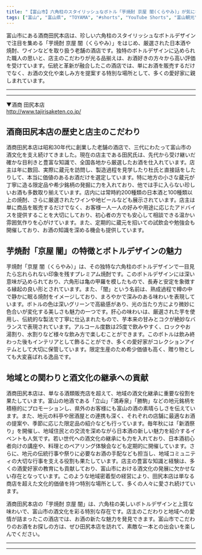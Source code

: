 ```yaml
---
title: "【富山市】六角柱のスタイリッシュなボトル「芋焼酎 京屋 闇(くらやみ)」が気になる素敵な酒屋さん｜酒商 田尻本店"
tags: ["富山", "富山県", "TOYAMA", "#shorts", "YouTube Shorts", "富山観光", "富山旅行", "北陸観光", "富山市", "富山市観光", "富山駅", "富山県の観光スポット", "富山県でおすすめの場所", "富山県の見どころ"]
---
```


富山市にある酒商田尻本店は、珍しい六角柱のスタイリッシュなボトルデザインで注目を集める「芋焼酎 京屋 闇（くらやみ）」をはじめ、厳選された日本酒や焼酎、ワインなどを取り扱う老舗の酒店です。独特のボトルデザインに込められた職人の思いと、店主のこだわりが光る品揃えは、お酒好きの方々から高い評価を受けています。伝統と革新が融合したこの酒店では、単にお酒を販売するだけでなく、お酒の文化や楽しみ方を提案する特別な場所として、多くの愛好家に親しまれています。

---

<!-- 🎥 YouTube動画埋め込み -->
<!-- No YouTube URL provided -->

---

▼酒商 田尻本店<br />
http://www.tajirisaketen.co.jp/

## 酒商田尻本店の歴史と店主のこだわり

酒商田尻本店は昭和30年代に創業した老舗の酒店で、三代にわたって富山市の酒文化を支え続けてきました。現在の店主である田尻氏は、先代から受け継いだ確かな目利きと豊富な知識で、全国各地から厳選したお酒を仕入れています。店主は年に数回、実際に蔵元を訪問し、製造過程を見学したり杜氏と直接話をしたりして、本当に価値のあるお酒だけを選定しています。特に地方の小さな蔵元が丁寧に造る限定品や希少銘柄の発掘に力を入れており、他では手に入らない珍しいお酒も多数取り揃えています。店内には常時約200種類の日本酒と100種類以上の焼酎、さらに厳選されたワインや地ビールなども展示されています。店主は単に商品を販売するだけでなく、お客様一人一人の好みや用途に応じたアドバイスを提供することを大切にしており、初心者の方でも安心して相談できる温かい雰囲気作りを心がけています。また、定期的に蔵元を招いての試飲会や勉強会も開催しており、お酒の知識を深める機会も提供しています。

## 芋焼酎「京屋 闇」の特徴とボトルデザインの魅力

芋焼酎「京屋 闇（くらやみ）」は、その独特な六角柱のボトルデザインで一目見たら忘れられない印象を残すプレミアム焼酎です。このボトルデザインには深い意味が込められており、六角形は亀の甲羅を模したもので、長寿と安定を象徴する縁起の良い形とされています。また、「闇」という名前は、熟成過程で樽の中で静かに眠る焼酎をイメージしており、まろやかで深みのある味わいを表現しています。ボトルの色は深いグリーンで高級感があり、光の当たり方により微妙に色合いが変化する美しさも魅力の一つです。肝心の味わいは、厳選された芋を使用し、伝統的な製法で丁寧に仕込まれたもので、芋本来の甘みとコクが絶妙なバランスで表現されています。アルコール度数は25度で飲みやすく、ロックやお湯割り、水割りなど様々な飲み方で楽しむことができます。このボトルは飲み終わった後もインテリアとして飾ることができ、多くの愛好家がコレクションアイテムとして大切に保管しています。限定生産のため希少価値も高く、贈り物としても大変喜ばれる逸品です。

## 地域との関わりと酒文化の継承への貢献

酒商田尻本店は、単なる酒類販売店を超えて、地域の酒文化継承に重要な役割を果たしています。富山の地酒である「立山」「満寿泉」「勝駒」などの地元銘柄を積極的にプロモーションし、県外のお客様にも富山の酒の素晴らしさを伝えています。また、地元の料亭や居酒屋との連携も深く、それぞれの店舗に最適なお酒の提案や、季節に応じた限定品の紹介なども行っています。毎年秋には「新酒祭り」を開催し、地域住民との交流を深めながら日本酒の新しい魅力を紹介するイベントも人気です。若い世代への酒文化の継承にも力を入れており、日本酒初心者向けの講座や、料理とのペアリング体験会なども定期的に開催しています。さらに、地元の伝統行事や祭りに必要なお酒の手配なども担当し、地域コミュニティの大切な行事を支える役割も果たしています。店主の豊富な知識と経験は、多くの酒愛好家の教育にも貢献しており、富山市における酒文化の発展に欠かせない存在となっています。このような地域密着型の経営により、田尻本店は単なる商店を超えた文化的価値を持つ特別な場所として、多くの人々に愛され続けています。

酒商田尻本店の「芋焼酎 京屋 闇」は、六角柱の美しいボトルデザインと上質な味わいで、富山市の酒文化を彩る特別な存在です。店主のこだわりと地域への愛情が詰まったこの酒店では、お酒の新たな魅力を発見できます。富山市でこだわりのお酒をお探しの方は、ぜひ田尻本店を訪れて、素敵な一本との出会いを楽しんでください。

---

<!-- 🗺 Googleマップ（自動表示: page.tsxで地域名から自動生成） -->

<!-- 📍 宿泊リンク（自動表示: page.tsxで地域別リンクを自動生成）
     - タイトルから地域名を抽出
     - JTB / 楽天トラベル / じゃらん / 一休.com 対応
     - 環境変数でプロバイダー切替可能
-->

<!-- 📚 関連記事（自動表示: page.tsxで同カテゴリから2件自動選択） -->

<!-- 🏷️ タグ（自動表示: page.tsxで記事最下部に自動配置） -->

---

<!--
【記事文字数ルール】
- 基本文字数: 最低1000文字以上
- 推奨文字数: 1000〜1500文字（スマホ読みやすさ最優先）
- 上限なし: 情報量的に必要な場合は1500文字や2000文字を超えても良い
- 判断基準: 読者にとって価値ある情報を過不足なく提供できる文字数

【記事構成の最終形】
1. タイトル・動画・本文
2. まとめ
3. Googleマップ（見出しなし、マップのみ自動表示）
4. **宿泊リンク（地域別自動生成）** ← 2025年10月7日追加
5. 関連記事（H3、同カテゴリから2件自動選択）
6. タグ（記事最下部に自動表示）
7. ナビゲーションボタン

【宿泊リンクシステム仕様】
- タイトルから地域名を自動抽出（【〇〇市】形式優先）
- 北陸地方地域辞書: 富山/石川/福井の主要都市対応
- 対応プロバイダー: JTB（既定）/ 楽天トラベル / じゃらん / 一休.com
- 環境変数で切替: NEXT_PUBLIC_DEFAULT_TRAVEL_PROVIDER
- URLテンプレート: 地域名自動エンコード + アフィリエイトID挿入
- 配置位置: Googleマップ直後、関連記事より前

【自動生成セクション】
※以下はpage.tsxで自動生成されるため、記事本文には含めない
- Googleマップ: タイトル【】内の地域名から生成
- 宿泊リンク: 地域名抽出 → Deeplink生成 → スタイル適用
- 関連記事: 同カテゴリから2件を自動選択・リンク化
- タグ: 記事データから最下部に自動配置

【削除済みセクション】
※アクセス方法・周辺情報・公式リンクセクションは不要（2025年10月5日削除）

【AdSense・アフィリエイト】
- Google AdSense: 全ページ自動読み込み（layout.tsx）
- アフィリエイトスクリプト: AffilScript（layout.tsx）
- data-affil属性での動的リンク変換機能あり（現在は宿泊リンクで代替）

【最終更新】2025年10月7日 - 地域別宿泊リンク自動生成システム実装
-->
